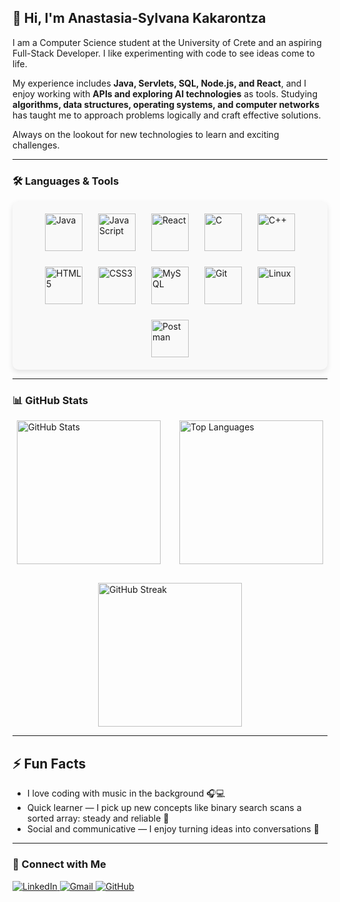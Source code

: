 ## 👋 Hi, I'm **Anastasia-Sylvana Kakarontza**

I am a Computer Science student at the University of Crete and an aspiring Full-Stack Developer. I like experimenting with code to see ideas come to life.  

My experience includes **Java, Servlets, SQL, Node.js, and React**, and I enjoy working with **APIs and exploring AI technologies** as tools. Studying **algorithms, data structures, operating systems, and computer networks** has taught me to approach problems logically and craft effective solutions.  

Always on the lookout for new technologies to learn and exciting challenges.


---
### 🛠️ Languages & Tools
<div style="display: flex; flex-wrap: wrap; justify-content: center; gap: 25px; background-color: #f9f9f9; padding: 20px; border-radius: 10px; box-shadow: 0 4px 8px rgba(0,0,0,0.1);">
  <img src="https://cdn.jsdelivr.net/gh/devicons/devicon/icons/java/java-original.svg" width="60" height="60" alt="Java"/>
  <img src="https://cdn.jsdelivr.net/gh/devicons/devicon/icons/javascript/javascript-original.svg" width="60" height="60" alt="JavaScript"/>
  <img src="https://cdn.jsdelivr.net/gh/devicons/devicon/icons/react/react-original.svg" width="60" height="60" alt="React"/>
  <img src="https://cdn.jsdelivr.net/gh/devicons/devicon/icons/c/c-original.svg" width="60" height="60" alt="C"/>
  <img src="https://cdn.jsdelivr.net/gh/devicons/devicon/icons/cplusplus/cplusplus-original.svg" width="60" height="60" alt="C++"/>
  <img src="https://cdn.jsdelivr.net/gh/devicons/devicon/icons/html5/html5-original.svg" width="60" height="60" alt="HTML5"/>
  <img src="https://cdn.jsdelivr.net/gh/devicons/devicon/icons/css3/css3-original.svg" width="60" height="60" alt="CSS3"/>
  <img src="https://cdn.jsdelivr.net/gh/devicons/devicon/icons/mysql/mysql-original.svg" width="60" height="60" alt="MySQL"/>
  <img src="https://cdn.jsdelivr.net/gh/devicons/devicon/icons/git/git-original.svg" width="60" height="60" alt="Git"/>
  <img src="https://cdn.jsdelivr.net/gh/devicons/devicon/icons/linux/linux-original.svg" width="60" height="60" alt="Linux"/>
  <img src="https://cdn.jsdelivr.net/gh/simple-icons/simple-icons/icons/postman.svg" width="60" height="60" alt="Postman"/>
</div>

---

### 📊 GitHub Stats
<div style="display: flex; flex-wrap: wrap; justify-content: center; gap: 30px; margin-top: 15px;">
  <img src="https://github-readme-stats.vercel.app/api?username=sylvianakay&show_icons=true&theme=tokyonight&count_private=true&hide_border=true" alt="GitHub Stats" height="230"/>
  <img src="https://github-readme-stats.vercel.app/api/top-langs/?username=sylvianakay&layout=compact&theme=tokyonight&hide_border=true" alt="Top Languages" height="230"/>
  <img src="https://streak-stats.demolab.com/?user=sylvianakay&theme=tokyonight&hide_border=true" alt="GitHub Streak" height="230"/>
</div>

---
## ⚡ Fun Facts

- I love coding with music in the background 🎧💻  
- Quick learner — I pick up new concepts like binary search scans a sorted array: steady and reliable 🚀  
- Social and communicative — I enjoy turning ideas into conversations 💬  

---

### 🔗 Connect with Me
<p >
  <a href="https://www.linkedin.com/in/anastasia-sylvana-kakarontza-218086259/" target="_blank">
    <img src="https://img.shields.io/badge/LinkedIn-blue?logo=linkedin&logoColor=white&style=for-the-badge" alt="LinkedIn">
  </a>
  <a href="mailto:sylvkakarontza@gmail.com">
    <img src="https://img.shields.io/badge/Gmail-D14836?logo=gmail&logoColor=white&style=for-the-badge" alt="Gmail">
  </a>
  <a href="https://github.com/sylvianakay" target="_blank">
    <img src="https://img.shields.io/badge/GitHub-000?logo=github&logoColor=white&style=for-the-badge" alt="GitHub">
  </a>
</p>
